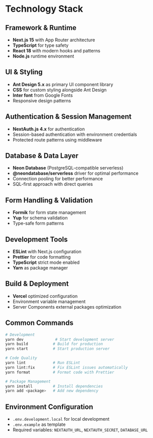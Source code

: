 # Technology Stack

## Framework & Runtime

- **Next.js 15** with App Router architecture
- **TypeScript** for type safety
- **React 18** with modern hooks and patterns
- **Node.js** runtime environment

## UI & Styling

- **Ant Design 5.x** as primary UI component library
- **CSS** for custom styling alongside Ant Design
- **Inter font** from Google Fonts
- Responsive design patterns

## Authentication & Session Management

- **NextAuth.js 4.x** for authentication
- Session-based authentication with environment credentials
- Protected route patterns using middleware

## Database & Data Layer

- **Neon Database** (PostgreSQL-compatible serverless)
- **@neondatabase/serverless** driver for optimal performance
- Connection pooling for better performance
- SQL-first approach with direct queries

## Form Handling & Validation

- **Formik** for form state management
- **Yup** for schema validation
- Type-safe form patterns

## Development Tools

- **ESLint** with Next.js configuration
- **Prettier** for code formatting
- **TypeScript** strict mode enabled
- **Yarn** as package manager

## Build & Deployment

- **Vercel** optimized configuration
- Environment variable management
- Server Components external packages optimization

## Common Commands

```bash
# Development
yarn dev              # Start development server
yarn build           # Build for production
yarn start           # Start production server

# Code Quality
yarn lint            # Run ESLint
yarn lint:fix        # Fix ESLint issues automatically
yarn format          # Format code with Prettier

# Package Management
yarn install         # Install dependencies
yarn add <package>   # Add new dependency
```

## Environment Configuration

- `.env.development.local` for local development
- `.env.example` as template
- Required variables: `NEXTAUTH_URL`, `NEXTAUTH_SECRET`, `DATABASE_URL`
